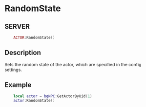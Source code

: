 # RandomState

## SERVER
```lua
	ACTOR:RandomState()
```

## Description
Sets the random state of the actor, which are specified in the config settings.

## Example
```lua
	local actor = bgNPC:GetActorByUid(1)
	actor:RandomState()
```